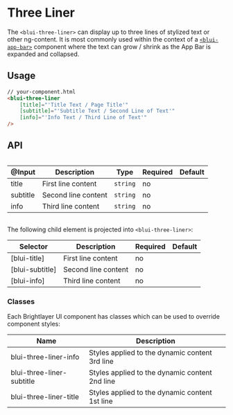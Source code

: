 # Three Liner

The `<blui-three-liner>` can display up to three lines of stylized text or other ng-content. It is most commonly used within the context of a [`<blui-app-bar>`](./AppBar.md) component where the text can grow / shrink as the App Bar is expanded and collapsed.

## Usage

```html
// your-component.html
<blui-three-liner
    [title]="'Title Text / Page Title'"
    [subtitle]="'Subtitle Text / Second Line of Text'"
    [info]="'Info Text / Third Line of Text'"
/>
```

## API

<div style="overflow: auto;">

| @Input   | Description         | Type     | Required | Default |
| -------- | ------------------- | -------- | -------- | ------- |
| title    | First line content  | `string` | no       |         |
| subtitle | Second line content | `string` | no       |         |
| info     | Third line content  | `string` | no       |         |

</div>

The following child element is projected into `<blui-three-liner>`:

| Selector        | Description         | Required | Default |
| --------------- | ------------------- | -------- | ------- |
| [blui-title]    | First line content  | no       |         |
| [blui-subtitle] | Second line content | no       |         |
| [blui-info]     | Third line content  | no       |         |

### Classes

Each Brightlayer UI component has classes which can be used to override component styles:

| Name                      | Description                                    |
| ------------------------- | ---------------------------------------------- |
| blui-three-liner-info     | Styles applied to the dynamic content 3rd line |
| blui-three-liner-subtitle | Styles applied to the dynamic content 2nd line |
| blui-three-liner-title    | Styles applied to the dynamic content 1st line |
